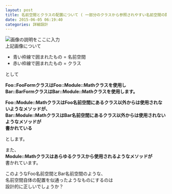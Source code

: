```yaml
---
layout: post
title: 名前空間とクラスの配置について ( 一部分のクラスから参照されやすい名前空間の配置 )
date: 2015-06-05 06:19:40
categories: 詳細設計
---
```

<p><img src="https://i.stack.imgur.com/w7FWG.png" alt="画像の説明をここに入力"><br>
上記画像について</p>

<ul>
<li>青い枠線で囲まれたもの = 名前空間</li>
<li>赤い枠線で囲まれたもの = クラス</li>
</ul>

<p>として</p>

<p><strong>Foo::FooFormクラスはFoo::Module::Mathクラスを使用し<br>
Bar::BarFormクラスはBar::Module::Mathクラスを使用します。</strong></p>

<p><strong>Foo::Module::MathクラスはFoo名前空間にあるクラス以外からは使用されないようなメソッドが、<br>
Bar::Module::MathクラスはBar名前空間にあるクラス以外からは使用されないようなメソッドが<br>
書かれている</strong></p>

<p>とします。</p>

<p>また、<br>
<strong>Module::Mathクラスはあらゆるクラスから使用されるようなメソッドが</strong><br>
書かれています。</p>

<p>このようなFoo名前空間とBar名前空間のような、<br>
名前空間自体の配置を似通ったようなものにするのは<br>
設計的に正しいでしょうか？</p>
